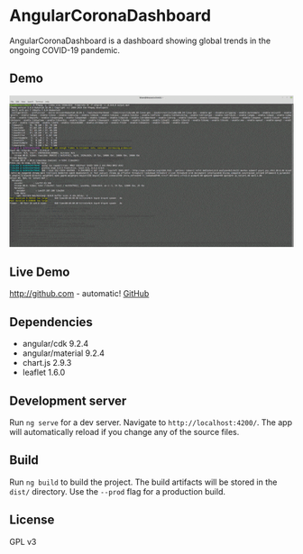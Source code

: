 # AngularCoronaDashboard

AngularCoronaDashboard is a dashboard showing global trends in the ongoing COVID-19 pandemic.

## Demo

![](./screenshots/one.gif)

## Live Demo

http://github.com - automatic!
[GitHub](http://github.com)
[](https://abdurraafay.github.io/AngularCoronaDashboard)

## Dependencies
* angular/cdk 9.2.4
* angular/material 9.2.4
* chart.js 2.9.3
* leaflet 1.6.0

## Development server

Run `ng serve` for a dev server. Navigate to `http://localhost:4200/`. The app will automatically reload if you change any of the source files.

## Build

Run `ng build` to build the project. The build artifacts will be stored in the `dist/` directory. Use the `--prod` flag for a production build.

## License

GPL v3
